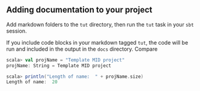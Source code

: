 ## Adding documentation to your project

Add markdown folders to the `tut` directory, then run the `tut` task in your `sbt` session.

If you include code blocks in your markdown tagged `tut`, the code will be run and included in the output in the `docs` directory.  Compare

```scala
scala> val projName = "Template MID project"
projName: String = Template MID project

scala> println("Length of name:  " + projName.size)
Length of name:  20
```
